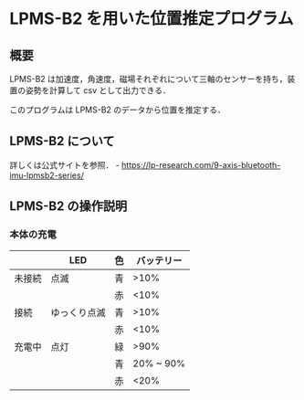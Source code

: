 # LPMS-B2 を用いた位置推定プログラム

## 概要

LPMS-B2 は加速度，角速度，磁場それぞれについて三軸のセンサーを持ち，装置の姿勢を計算して csv として出力できる．

このプログラムは LPMS-B2 のデータから位置を推定する．

## LPMS-B2 について

詳しくは公式サイトを参照．
    - <https://lp-research.com/9-axis-bluetooth-imu-lpmsb2-series/>

## LPMS-B2 の操作説明

### 本体の充電
|      |LED         |色|バッテリー|
|------|------------|--|----------|
|未接続|点滅        |青|>10%      |
|      |            |赤|<10%      |
|接続  |ゆっくり点滅|青|>10%      |
|      |            |赤|<10%      |
|充電中|点灯        |緑|>90%      |
|      |            |青|20% ~ 90% |
|      |            |赤|<20%      |
